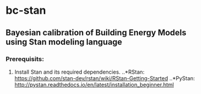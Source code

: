 # bc-stan
## Bayesian calibration of Building Energy Models using Stan modeling language
### Prerequisits:
1. Install Stan and its required dependencies.
..*RStan: https://github.com/stan-dev/rstan/wiki/RStan-Getting-Started
..*PyStan: http://pystan.readthedocs.io/en/latest/installation_beginner.html


